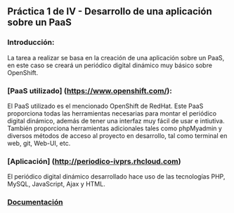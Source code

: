 ## Práctica 1 de IV - Desarrollo de una aplicación sobre un PaaS

### Introducción:

La tarea a realizar se basa en la creación de una aplicación sobre un PaaS, en este caso se creará un
periódico digital dinámico muy básico sobre OpenShift.


### [PaaS utilizado] (https://www.openshift.com/):

El PaaS utilizado es el mencionado OpenShift de RedHat. Este PaaS proporciona todas las herramientas necesarias
para montar el periódico digital dinámico, además de tener una interfaz muy fácil de usar e intiutiva. También
proporciona herramientas adicionales tales como phpMyadmin y diversos métodos de acceso al proyecto en desarrollo,
tal como terminal en web, git, Web-UI, etc.


### [Aplicación] (http://periodico-ivprs.rhcloud.com)

El periódico digital dinámico desarrollado hace uso de las tecnologías PHP, MySQL, JavaScript, Ajax y HTML.

### [Documentación](https://github.com/FdezI/Practica1/wiki/Documentaci%C3%B3n)

